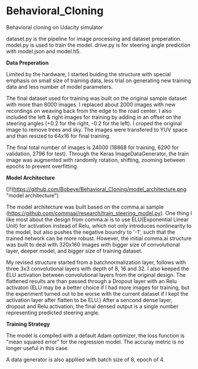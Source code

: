 # Behavioral_Cloning
Behavioral cloning on Udacity simulator

dataset.py is the pipeline for image processing and dataset preperation.
model.py is used to train the model.
drive.py is for steering angle prediction with model.json and model.h5.

**Data Preperation**

Limited by the hardware, I started buiding the structure with special emphasis on small size of training data, less trial on generating new training data and less number of model parameters.

The final dataset used for training was built on the original sample dataset with more than 8000 images. I replaced about 2000 images with new recordings on weaving back from the edge to the road center. I also included the left & right images for training by adding in an offset on the steering angles (+0.2 for the right, -0.2 for the left). I croped the original image to remove trees and sky. The images were transfered to YUV space and than resized to 64x16 for final training.

The final total number of images is 24000 (18868 for training, 6290 for validation, 2796 for test). Through the Keras ImageDataGenerator, the train image was augmented with randomly rotation, shifting, zooming between epochs to prevent overfitting.

**Model Architecture** 

[]!(https://github.com/Bobeye/Behavioral_Cloning/model_architecture.png "model architecture")

The model architecture was built based on the comma.ai sample (https://github.com/commaai/research/train_steering_model.py). One thing I like most about the design from comma.ai is to use ELU(Exponential Linear Unit) for activation instead of Relu, which not only introduces nonlinearity to the model, but also pushes the negative boundry to '-1', such that the trained network can be more robust. However, the initial comma.ai structure was built to deal with 320x160 images with bigger size of convolutional layer, deeper model, and bigger size of training dataset.

My revised structure started from a batchnormalization layer, follows with three 3x3 convolutional layers with depth of 8, 16 and 32. I also keeped the ELU activation between convolutional layers from the original design. The flattened results are than passed through a Dropout layer with an Relu activaton (ELU may be a better choice if I had more images for training, but the experiment turned out to be worse with the current dataset if I kept the activation layer after flatten to be ELU.) After a sencond dense layer, dropout and Relu activation, the final densed output is a single number representing predicted steering angle.

**Training Strategy**

The model is compiled with a default Adam optimizer, the loss function is "mean squared error" for the regression model. The accuray metric is no longer useful in this case.

A data generator is also appllied with batch size of 8, epoch of 4.


